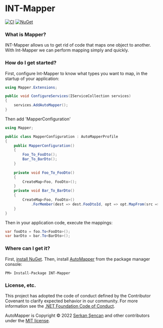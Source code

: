 
INT-Mapper
============

[![CI](https://github.com/automapper/automapper/workflows/CI/badge.svg)](https://github.com/serkansencan/INT-Mapper)
[![NuGet](http://img.shields.io/nuget/vpre/AutoMapper.svg?label=NuGet)](https://www.nuget.org/packages/INT-Mapper/)


### What is Mapper?

INT-Mapper allows us to get rid of code that maps one object to another. With Int-Mapper we can perform mapping simply and quickly.


### How do I get started?

First, configure Int-Mapper to know what types you want to map, in the startup of your application:

```csharp
using Mapper.Extensions;

public void ConfigureServices(IServiceCollection services)
{
	services.AddAutoMapper();
}
```
Then add 'MapperConfiguration'
```csharp
using Mapper;

public class MapperConfiguration : AutoMapperProfile
{
	public MapperConfiguration()
	{
		Foo_To_FooDto();
		Bar_To_BarDto();
	}
	
	private void Foo_To_FooDto()
	{
		CreateMap<Foo, FooDto>();
	}
	private void Bar_To_BarDto()
	{
		CreateMap<Foo, FooDto>()
			.ForMember(dest => dest.FooDtoId, opt => opt.MapFrom(src => src.Id));
	}
}
```

Then in your application code, execute the mappings:

```csharp
var fooDto = foo.To<FooDto>();
var barDto = bar.To<BarDto>();
```


### Where can I get it?

First, [install NuGet](http://docs.nuget.org/docs/start-here/installing-nuget). Then, install [AutoMapper](https://www.nuget.org/packages/INT-Mapper/) from the package manager console:

```
PM> Install-Package INT-Mapper
```


### License, etc.

This project has adopted the code of conduct defined by the Contributor Covenant to clarify expected behavior in our community.
For more information see the [.NET Foundation Code of Conduct](https://dotnetfoundation.org/code-of-conduct).

AutoMapper is Copyright &copy; 2022 [Serkan Şencan](https://github.com/serkansencan) and other contributors under the [MIT license](LICENSE.txt).

